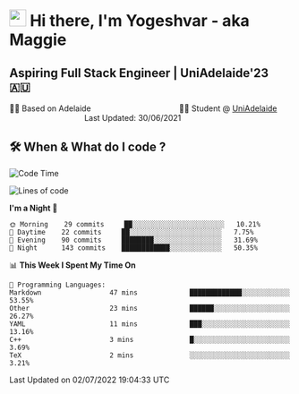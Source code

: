 <h1><img src="https://emojis.slackmojis.com/emojis/images/1531849430/4246/blob-sunglasses.gif?1531849430" width="30"/> Hi there, I'm Yogeshvar - aka Maggie</h1>

## Aspiring Full Stack Engineer | UniAdelaide'23 🇦🇺  
🏂🏻  Based on Adelaide &nbsp;&nbsp;&nbsp;&nbsp;&nbsp;&nbsp;&nbsp;&nbsp;&nbsp;&nbsp;&nbsp;&nbsp;&nbsp;&nbsp;&nbsp;&nbsp;&nbsp;&nbsp;&nbsp;&nbsp;&nbsp;&nbsp;&nbsp;&nbsp;&nbsp;&nbsp;&nbsp;&nbsp;&nbsp;&nbsp;&nbsp;&nbsp;&nbsp;&nbsp;&nbsp;&nbsp;&nbsp;&nbsp;&nbsp;👨‍💻 Student @ [UniAdelaide](https://www.adelaide.edu.au)   &nbsp;&nbsp;&nbsp;&nbsp;&nbsp;&nbsp;&nbsp;&nbsp;&nbsp;&nbsp;&nbsp;&nbsp;&nbsp;&nbsp;&nbsp;&nbsp;&nbsp;&nbsp;&nbsp;&nbsp;&nbsp;&nbsp;&nbsp;&nbsp;&nbsp;&nbsp;&nbsp;&nbsp;&nbsp;&nbsp;&nbsp;&nbsp; &nbsp;Last Updated: 30/06/2021

## 🛠 When & What do I code ?  

<!--START_SECTION:waka-->
![Code Time](http://img.shields.io/badge/Code%20Time-1%2C582%20hrs%2051%20mins-blue)

![Lines of code](https://img.shields.io/badge/From%20Hello%20World%20I%27ve%20Written-4%20Million%20lines%20of%20code-blue)

**I'm a Night 🦉** 

```text
🌞 Morning    29 commits     ██░░░░░░░░░░░░░░░░░░░░░░░   10.21% 
🌆 Daytime    22 commits     ██░░░░░░░░░░░░░░░░░░░░░░░   7.75% 
🌃 Evening    90 commits     ████████░░░░░░░░░░░░░░░░░   31.69% 
🌙 Night      143 commits    ████████████░░░░░░░░░░░░░   50.35%

```


📊 **This Week I Spent My Time On** 

```text
💬 Programming Languages: 
Markdown                 47 mins             █████████████░░░░░░░░░░░░   53.55% 
Other                    23 mins             ██████░░░░░░░░░░░░░░░░░░░   26.27% 
YAML                     11 mins             ███░░░░░░░░░░░░░░░░░░░░░░   13.16% 
C++                      3 mins              █░░░░░░░░░░░░░░░░░░░░░░░░   3.69% 
TeX                      2 mins              ░░░░░░░░░░░░░░░░░░░░░░░░░   3.21%

```


 Last Updated on 02/07/2022 19:04:33 UTC
<!--END_SECTION:waka-->
